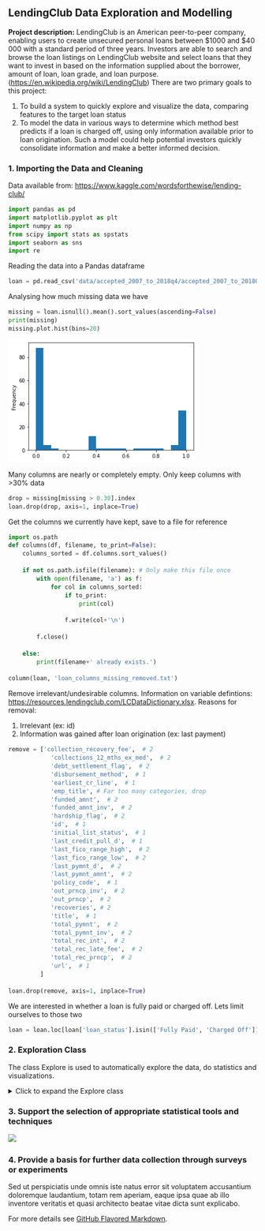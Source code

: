 ## LendingClub Data Exploration and Modelling

**Project description:** LendingClub is an American peer-to-peer company, enabling users to create unsecured personal loans between $1000 and $40 000 with a standard period of three years. Investors are able to search and browse the loan listings on LendingClub website and select loans that they want to invest in based on the information supplied about the borrower, amount of loan, loan grade, and loan purpose. (https://en.wikipedia.org/wiki/LendingClub)
There are two primary goals to this project:
1. To build a system to quickly explore and visualize the data, comparing features to the target loan status
2. To model the data in various ways to determine which method best predicts if a loan is charged off, using only information available prior to loan origination. Such a model could help potential investors quickly consolidate information and make a better informed decision. 

### 1. Importing the Data and Cleaning

Data available from: https://www.kaggle.com/wordsforthewise/lending-club/

```python
import pandas as pd
import matplotlib.pyplot as plt
import numpy as np
from scipy import stats as spstats
import seaborn as sns
import re
```

Reading the data into a Pandas dataframe

```python
loan = pd.read_csv('data/accepted_2007_to_2018q4/accepted_2007_to_2018Q4.csv', low_memory=False)
```

Analysing how much missing data we have

```python
missing = loan.isnull().mean().sort_values(ascending=False)
print(missing)
missing.plot.hist(bins=20)
```
<img src="images/missing.png?raw=true"/>

Many columns are nearly or completely empty. Only keep columns with >30% data
```python
drop = missing[missing > 0.30].index
loan.drop(drop, axis=1, inplace=True)
```

Get the columns we currently have kept, save to a file for reference
```python
import os.path
def columns(df, filename, to_print=False):
    columns_sorted = df.columns.sort_values()
    
    if not os.path.isfile(filename): # Only make this file once
        with open(filename, 'a') as f:
            for col in columns_sorted:
                if to_print:
                    print(col)
                    
                f.write(col+'\n')
                
        f.close()
    
    else:
        print(filename+' already exists.')

column(loan, 'loan_columns_missing_removed.txt')
```

Remove irrelevant/undesirable columns. Information on variable defintions: https://resources.lendingclub.com/LCDataDictionary.xlsx.
Reasons for removal:
1. Irrelevant (ex: id)
2. Information was gained after loan origination (ex: last payment)
```python
remove = ['collection_recovery_fee',  # 2
            'collections_12_mths_ex_med',  # 2
            'debt_settlement_flag',  # 2
            'disbursement_method',  # 1
            'earliest_cr_line',  # 1
            'emp_title', # Far too many categories, drop
            'funded_amnt',  # 2
            'funded_amnt_inv',  # 2
            'hardship_flag',  # 2
            'id',  # 1
            'initial_list_status',  # 1
            'last_credit_pull_d',  # 1
            'last_fico_range_high',  # 2
            'last_fico_range_low',  # 2
            'last_pymnt_d',  # 2
            'last_pymnt_amnt',  # 2
            'policy_code',  # 1
            'out_prncp_inv',  # 2
            'out_prncp',  # 2
            'recoveries', # 2
            'title',  # 1
            'total_pymnt',  # 2
            'total_pymnt_inv',  # 2
            'total_rec_int',  # 2
            'total_rec_late_fee',  # 2
            'total_rec_prncp',  # 2
            'url',  # 1
         ]
         
loan.drop(remove, axis=1, inplace=True)
```

We are interested in whether a loan is fully paid or charged off. Lets limit ourselves to those two
```python
loan = loan.loc[loan['loan_status'].isin(['Fully Paid', 'Charged Off'])]
```

### 2. Exploration Class
The class Explore is used to automatically explore the data, do statistics and visualizations.

<details>
    <summary>Click to expand the Explore class</summary>
    
<details>
    <summary>Class initialization</summary>
    
```python
class Explore:    
    """ Explores relations with of a feature with a binary target
    Parameters
    -----------
    feat: string
        The feature being compared to the target
    binary_target: string,
        The binary target. Default is "loan_status"
    as_cat:
        To treat the feature as categorical data. Default False.  
    Attributes
    ----------
    dtype: string
        The feature's data type ('float' or 'object'), automatically determined
    target_values: list, length=2
        The values in the binary target, automatically calculated
    subset: Pandas dataframe
        A subset of the data with only the feature and binary target
    bucket: int, dict or None (default)
        If int, bucket dictionary is automatically made from user defined integer. 
        User defined dictionarys have form: {'bucket_range_name':[min,max],...}, eg. {'0':[0,0], '0+':[1,999]} (numerical)
            OR {'bucket_cat_name':[cat1,cat2,...],...} (categorical)
    """
    
    def __init__(self, 
                 feat, 
                 binary_target='loan_status', 
                 bucket=None,
                 as_cat=False):
        
        self.feat = feat
        self.binary_target = binary_target
        
        # Create a subset of the data from the feature and target
        self.subset = loan.loc[:,[self.feat, binary_target]]
        
        self.as_cat = as_cat
        
        # Drop NaNs, store the result and print for user
        self.num_missing = 0
        na_value_counts = self.subset[feat].isna().value_counts()
        
        if True in na_value_counts.index:
            orginal_num_rows = self.subset.shape[0]
            self.num_missing = na_value_counts[True]
            print(f'{feat} has {self.num_missing} ({(self.num_missing/orginal_num_rows)*100:.2f}%) missing rows. They are dropped.')
            self.subset.dropna(inplace=True)
                  
        else: 
            print(f'{feat} has no missing rows!')
        
        # Determine the feature data type
        if np.issubdtype(self.subset[self.feat], float) and not as_cat:
            self.dtype = 'float'
        else:
            self.dtype = 'object'
        
        # Initialize the self.bucket variable
        if bucket != None:
            if isinstance(bucket, int): # If int, automatically create buckets with user given value of quantiles
                self.bucket = self.quantile_bucketizer(bucket)
                
            elif isinstance(bucket, dict): # If user defined, use that
                self.bucket = bucket
            
            self.bucketize_data() # Finally, bucketize the data
            
        else:
            self.bucket = None
        
        # Create the target_values list, i.e. the two binary values in the target
        self.target_values = []
        self.target_values.append(self.subset[binary_target].unique()[0])
        self.target_values.append(self.subset[binary_target].unique()[1])
```            
</details>

<details><summary>Data transformation methods</summary>

    
<details><summary>Methods related to the bucket dictionary</summary>
The bucket dictionary allows for data to categorized based on "buckets". For example, we may want the data to be placed into buckets for all values 0 and everthing greater than 0.
<details><summary>bucket_key_words method</summary>
    
```python
    def bucket_key_words(self):
        '''Allows bucket dictionary to have key words inputted for convenience  
        '''
        if self.dtype == 'float' and not self.as_cat:
            # Create new bucket dict to replace old one (prevents dictionary iteration errors when replacing key:values)
            new_bucket = dict() 
            
            for key in self.bucket:
                value = self.bucket[key]
                
                # If a single integer passed, make the range [value, value]
                if isinstance(value, int):
                    new_bucket['['+str(value)+','+str(value)+']'] = [value, value]
                
                # If values are a list, search for key words (currently 'min' or 'max')
                elif isinstance(value, list):
                    new_list = [None for i in range(0, len(value))]
                    for i in range(0, len(value)):
                        new_list[i] = self.bucket[key][i]
                        
                        if isinstance(new_list[i], str):
                            if list_val == 'min':
                                new_list[i] = self.subset[self.feat].min()

                            elif list_val == 'max':
                                 new_list[i] = self.subset[self.feat].max()
                        
                    new_bucket[key] = new_list

                # If value is a string
                elif isinstance(value, str):
                    # '+' in the string value indicates we want a range greater (or equal) to the value
                        # Input should be of form '{int_val}+' OR '{int_val}+=' OR '{int_val}=+'
                    if '+' in value:
                        
                        # = present, so we want to replace with closed interval '[int_val,max]':[int_val,max]
                        if '=' in value:
                            int_val = int(value[:-2]) #
                            left_bracket = '['
                            
                        # No =, so we want to replace with left open interval '(int_val,max]':[int_val,max] 
                        else: 
                            int_val = int(value[:-1])
                            left_bracket = '('
                        
                        max_val = self.subset[self.feat].max()
                        
                        # Set new key with proper formatting and value, delete old key
                        new_bucket[left_bracket+str(int_val)+','+str(max_val)+']'] = [int_val, max_val]
                    
                    else:
                        # Determine if a string number (ex: '123') is inputted, range to be [int_value, int_value]
                        is_number = True
                        for s in value:
                            if not s.isdigit():
                                is_number = False
                        
                        if is_number:
                            int_value = int(value)
                            new_bucket['['+value+','+value+']'] = [int_value, int_value]
                         
            # Replace with new bucket
            self.bucket = new_bucket
```

</details>

<details><summary>quantile_bucketizer method method</summary>
    
```python    
    def quantile_bucketizer(self, numq=4, frmt='.2f'):
        ''' Automatically creates a bucket dictionary using quantiles for the data
        Parameters
        -----------
        numq: int
            Number of quantiles to break the data into
        frmt: string
            Formatting for the values, '.2f' for two decimals, 'nodec' for no decimals
        '''
        
        quantiles = dict()
        
        for i in range(-1,numq): #-1 to include the "zeroeth quartile" (min)
            val = self.subset[self.feat].quantile(( 1/numq) * (i+1))
            quantiles[i+1] = val

        bucket = dict()
        
        for key in quantiles:
            if key < numq:
                lower = quantiles[key]
                upper = quantiles[key + 1]

                if frmt == '.2f':
                    lower_format = f'{lower:.2f}'
                    upper_format = f'{upper:.2f}'

                elif frmt == 'nodec':
                    lower_format = f'{lower:.0f}'
                    upper_format = f'{upper:.0f}'

                if key != numq-1: 
                    key_string = '['+lower_format+','+upper_format+')'
                
                else: # If it is the last value, we want fully closed brackets
                    key_string = '['+lower_format+','+upper_format+']'
                
                bucket[key_string] = [lower, upper]

        print(f'Bucket automatically computed for {numq} quantiles:\n{bucket}')
        return bucket
```    

</details>  

<details><summary>bracket_type method</summary>
    
```python    
    def bracket_type(self, value):
        ''' Uses simple regular expressions to determine bracket type (open, left open, right open, closed)
        from the key in the bucket dictionary. 
        Parameters| value, string
        '''
        if re.match('(\[.*\])', value) != None: return 'c'
        
        elif re.match('(\(.*\])', value) != None: return 'l'
        
        elif re.match('(\[.*\))', value) != None: return 'r'
        
        elif re.match('(\(.*\))', value) != None: return 'o'
        
        else: return False
```
 
</details>
    
<details><summary>bucketize_data method</summary>

```python
    def bucketize_data(self, new=None):
        '''Using the bucket dictionary, sort the data into their buckets
        Parameters| new: User defined bucket dictionary or None (default) 
        '''
        if new == None and 'bucketized_'+self.feat in self.subset.columns:
            pass # Do nothing if already bucketized
        
        else:
            if self.bucket == None and new == None: 
                # Create a bucket dictionary if necessary, default 10
                self.bucket = self.quantile_bucketizer(10)
                
            if new != None:
                if isinstance(new, int): # If int given, automake with quantile_bucketizer function
                    self.bucket = self.quantile_bucketizer(numq=new)
                
                else:    
                    self.bucket = new # If new bucket given (and not int), set it
                
            # In case there are bucket key words
            self.bucket_key_words()
            
            # With everything set up, perform the bucketization
            self.bucketize()
```

</details>

<details><summary>bucketize method</summary>

```python
    def bucketize(self):
        ''' Bucketizes the data. self.bucket_dict format should have a format like this when called:
        {'[num1,num2]':[num1,num2], 
         '[num3,num4)':[num3,num4],
         '(num5,num6]':[num5,num6],
         '(num7,num8)':[num7,num8]}
         The bracket types in the string key determines the type of inclusion used.
         Calling self.bucket_key_words() prior ensures any valid key words are put into this format
        '''
        # Categorical bucketizing
        if self.dtype == 'object' or self.as_cat: 
            for key in self.bucket:
                indices = (self.subset[self.feat].isin(self.bucket[key]))
                self.subset.loc[indices, 'bucketized_'+self.feat] = key
                
                
        # Numerical bucketizing
        else:
            for key in self.bucket:
                # Determine the type of inclusion
                bracket_type = self.bracket_type(key)

                # Extract the boundaries 
                lower = self.bucket[key][0]
                upper = self.bucket[key][1]

                # Determine the indices using the correct inclusion
                if bracket_type == 'c': # Closed
                    indices = (self.subset[self.feat] >= lower) & (self.subset[self.feat] <= upper)

                elif bracket_type == 'l': # Left open
                    indices = (self.subset[self.feat] > lower) & (self.subset[self.feat] <= upper)

                elif bracket_type == 'r': # Right open
                    indices = (self.subset[self.feat] >= lower) & (self.subset[self.feat] < upper)

                elif bracket_type == 'o': # Open
                    indices = (self.subset[self.feat] > lower) & (self.subset[self.feat] < upper)

                # Using the indices, replace the data with the bucket key in a new 'bucketized'+self.feat column
                self.subset.loc[indices, 'bucketized_'+self.feat] = key
```

</details>  

</details>                

<details><summary>Other Transformations method</summary>
    
<details><summary>log_tansform method</summary>

```python
    def log_transform(self):
        ''' Performs a log transformation of the data, only if not done already
        '''
        if 'log_'+self.feat in self.subset.columns:
            pass # Do nothing if already log transformed
        
        else: 
            self.subset['log_'+self.feat] = self.subset[self.feat].apply(lambda x: np.log(x+1))
```    

</details>

<details><summary>delete_values method</summary>

```python
    def delete_values(self, values):
        '''Deletes values from a given list. List values can be strings, integers or length 2 lists (ranges to delete)
        '''
        for val in values:
            if isinstance(val, str) or isinstance(val, int):
                self.subset = self.subset[self.subset[self.feat] != val]
            
            elif isinstance(val, list):
                self.subset = self.subset[~self.subset[self.feat].between(val[0], val[1], inclusive=True)]
 ```
 
</details>
 
</details>

</details>
 
<details><summary>Main Methods method</summary>
Main methods for statistics and visualization. 
    
<details><summary>do_stats method</summary>

```python
    def do_stats(self, prefix=''):
        ''' Runs statistics on the data.
        Parameters| prefix: string, for using transformed data
        '''
        feat = self.add_prefix(prefix)
        
        # Statistics for numerical comparison, using Mann-Whitney U test
        if self.dtype == 'float' and not self.as_cat and not 'bucketized' in feat:
            grouped_by_values = {key:None for key in 
                                         self.subset[self.binary_target].unique()}

            for i in self.subset[self.binary_target].unique():
                grouped_by_values[i] = self.subset[
                    self.subset[self.binary_target] == i][feat]

            median_diff = grouped_by_values[self.target_values[0]].median() \
                - grouped_by_values[self.target_values[1]].median()
            
            self.stats = spstats.mannwhitneyu(grouped_by_values[self.target_values[0]], 
                                   grouped_by_values[self.target_values[1]])
            

            print(self.stats)
            print(f'{feat} median difference for {self.target_values[0]} - {self.target_values[1]}: {median_diff:.4f}')
            
        # For categorical-to-categorical comparison (ChiSq independence on contingency table)
        else:
            contingency_table = pd.crosstab(self.subset[self.binary_target], 
                                            self.subset[self.feat])
            
            s = spstats.chi2_contingency(contingency_table)
            self.stats = {'ChiSq':s[0], 'p_value':s[1]}

            print(self.stats)     
```   

</details>

<details><summary>plot_counts method</summary>

```python
    def plot_counts(self, prefix=''):
        ''' For plotting a graph of the data counts, to see the distribution
        Parameters| prefix: string, for using transformed data
        '''
        feat = self.add_prefix(prefix)
        fig, ax = plt.subplots(figsize=(12,4))
        
        # For numerical data, use a histogram (don't do if treated as categorical or prefix is bucketized)
        if self.dtype == 'float' and not self.as_cat and not 'bucketized' in feat:
            ax = sns.histplot(self.subset[feat], ax=ax)
            ax.set_title(feat+' Counts')
        
        # For categorical data, use a countplot
        else: 
            ax = sns.countplot(x=self.subset[feat], 
                                  order=sorted(self.subset[feat].unique(), key=self.natural_key),
                                  ax=ax,
                                  color='orange')
            plt.setp(ax.get_xticklabels(), rotation=45)

            ax.set_title(feat+' Counts')    
            ax.set_xlabel(feat)
        
        plt.tight_layout()
```

</details>

<details><summary>plot_num method</summary>

```python
    def plot_num(self, prefix=''):
        ''' For plotting a comparison between the binary target_values for numerical data
        Parameters| prefix: string, for using transformed data
        '''
        feat = self.add_prefix(prefix)
        fig, ax = plt.subplots(figsize=(12,4))
        
        ax = sns.boxplot(x=feat, y=self.binary_target, 
                          data=self.subset, ax=ax)
        ax.set_title(f'Boxplots comparing {self.target_values[0]} vs {self.target_values[1]} for '+feat)
        
        plt.tight_layout()
```
</details>

<details><summary>plot categorical data method</summary>

```python
    def plot_cat(self, prefix='', target_value_compared=1):
        ''' For comparing categorical data, using a barplot to compare rates of target_value_compared
        for each category.
        Parameters
        -----------
        prefix: string, 
            For using transformed data
        target_value_compared: int, 
            The index in the target_values list of the target value to be compared. Default 1.
        '''
        feat = self.add_prefix(prefix)
        fig, ax = plt.subplots(figsize=(12,4))
        
        rate_name = self.target_values[target_value_compared]
        
        rate = self.subset.groupby(
            feat)[self.binary_target].value_counts(normalize=True).loc[:, rate_name]

        pal = sns.color_palette("Reds_d", len(rate.values))
        rank = rate.values.argsort().argsort()
        ax = sns.barplot(x=rate.index, 
                        y=rate.values,
                        order=sorted(rate.index, key=self.natural_key),
                        palette=np.array(pal)[rank])
        plt.setp(ax.get_xticklabels(), rotation=45)

        ax.set_title(f'{rate_name} Rate vs ' + feat)
        ax.set_ylabel(f'Rate {rate_name}')
        ax.set_xlabel(feat)
        
        plt.tight_layout()
```        

</details>

</details>

<details><summary>Other methods</summary>
Appendage methods for working with the data or convenience

<details><summary>add_prefix method</summary>

```python
    def add_prefix(self, prefix):
        '''Takes a given prefix (currently only looking at first letter) 
        and returns appriopriate feature name (changing nothing if empty string '' passed)
        Also calls for the appropriate transformation (only actually done if necessary, allows for transformations
        to be performed without explicitly calling for it). 
        Returns the prefix + feature name. '''

        p = ''

        if len(prefix) > 0:
            if prefix[0] == 'l':
                self.log_transform()
                p = 'log_'

            elif prefix[0] == 'b':
                self.bucketize_data()
                p = 'bucketized_'

        return p + self.feat
```

</details>

<details><summary>natural_key methods</summary>

```python
    def natural_key(self, string_):
        ''' To "naturally" sort strings with numbers (ex: so [2,9] comes before [10,99])
        Only used in plotting count & categorical graphs with string number categories
        I strip the first/last (string_[1:-1]) as this will look at things of the form '[num1,num2]'
        See https://blog.codinghorror.com/sorting-for-humans-natural-sort-order/'''
        string_ = str(string_)
        
        # If brackets are present, strip those so the first number is what's taken into account
        if isinstance(string_, str) and ('[' in string_ or '(' in string_):
            return [int(s) if s.isdigit() else s for s in re.split(r'(\d+)', string_[1:-1])]
        
        else:
            return [int(s) if s.isdigit() else s for s in re.split(r'(\d+)', string_)]
```

</details>

<details><summary>auto convenience method</summary>

```python
    def auto(self, log=False, bucket=None):
        ''' Convenience method for automatiically doing stats and the desired plots
        '''
        self.do_stats()
        only_buckets = False
        
        bucket_px = ''
        if bucket != None:
            if not isinstance(bucket, bool) and isinstance(bucket, int):
                self.bucketize_data(bucket)
            
            if bucket == 'only buckets':
                only_buckets = True
            
            bucket_px = 'bucket'
        
        log_px = ''
        
        if log: 
            log_px = 'log'
               
        if only_buckets:
            self.plot_counts(bucket_px)
            self.plot_cat(bucket_px)
        
        elif self.dtype == 'float':
            self.plot_counts(log_px)
            self.plot_num(log_px)
            self.plot_cat('bucket')
        
        elif self.dtype == 'object':
            self.plot_counts(log_px)
            self.plot_cat(bucket_px)
```

</details>

</details>

</details>

### 3. Support the selection of appropriate statistical tools and techniques

<img src="images/dummy_thumbnail.jpg?raw=true"/>

### 4. Provide a basis for further data collection through surveys or experiments

Sed ut perspiciatis unde omnis iste natus error sit voluptatem accusantium doloremque laudantium, totam rem aperiam, eaque ipsa quae ab illo inventore veritatis et quasi architecto beatae vitae dicta sunt explicabo. 

For more details see [GitHub Flavored Markdown](https://guides.github.com/features/mastering-markdown/).
